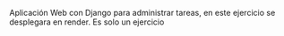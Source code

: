 Aplicación Web con Django para administrar tareas, en este ejercicio se desplegara en render. Es solo un ejercicio
